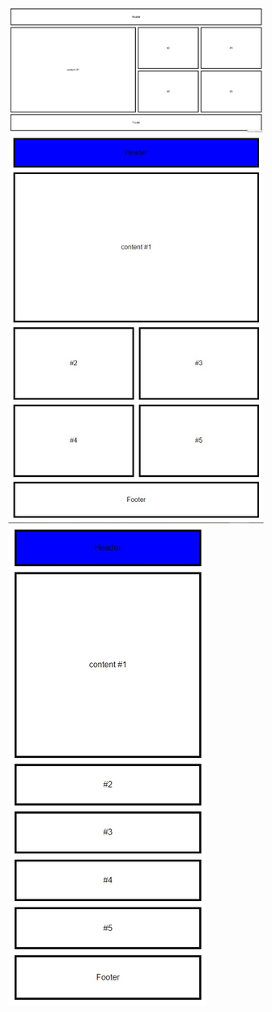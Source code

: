 ![alt text](https://github.com/xphabib/responsive-layout/blob/master/Screenshot_1.jpg)
![alt text](https://github.com/xphabib/responsive-layout/blob/master/Screenshot_2.jpg)
![alt text](https://github.com/xphabib/responsive-layout/blob/master/Screenshot_3.jpg)
